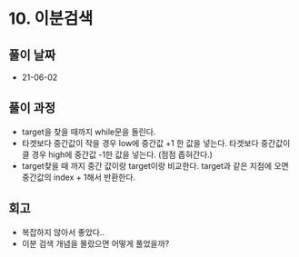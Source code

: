 # 10. 이분검색

## 풀이 날짜

- 21-06-02

## 풀이 과정

- target을 찾을 때까지 while문을 돌린다.
- 타겟보다 중간값이 작을 경우 low에 중간값 +1 한 값을 넣는다. 타겟보다 중간값이 클 경우 high에 중간값 -1한 값을 넣는다. (점점 좁혀간다.)
- target찾을 때 까지 중간 값이랑 target이랑 비교한다. target과 같은 지점에 오면 중간값의 index + 1해서 반환한다.

## 회고

- 복잡하지 않아서 좋았다..
- 이분 검색 개념을 몰랐으면 어떻게 풀었을까?

